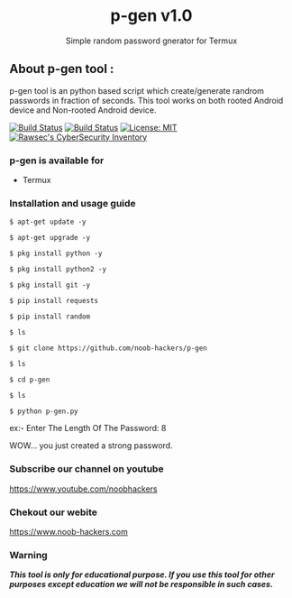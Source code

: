 <h1 align="center">p-gen v1.0</h1>
<p align="center">
      Simple random password gnerator for Termux
</p>

## About p-gen tool :

p-gen tool is an python based script which create/generate randrom passwords in fraction of seconds. This tool works on both rooted Android device and Non-rooted Android device.

[![Build Status](https://img.shields.io/github/stars/noob-hackers/ipdrone.svg)](https://github.com/noob-hackers/ipdrone)
[![Build Status](https://img.shields.io/github/forks/noob-hackers/ipdrone.svg)](https://github.com/noob-hackers/ipdrone)
[![License: MIT](https://img.shields.io/github/license/noob-hackers/ipdrone.svg)](https://github.com/noob-hackers/ipdrone)
[![Rawsec's CyberSecurity Inventory](https://inventory.rawsec.ml/img/badges/Rawsec-inventoried-FF5050_flat.svg)](https://inventory.rawsec.ml/tools.html#p-gen)



### p-gen is available for

* Termux

### Installation and usage guide
```
$ apt-get update -y
```
```
$ apt-get upgrade -y
```
```
$ pkg install python -y 
```
```
$ pkg install python2 -y
```
```
$ pkg install git -y
```
```
$ pip install requests
```
```
$ pip install random
```
```
$ ls
```
```
$ git clone https://github.com/noob-hackers/p-gen
```
```
$ ls
```
```
$ cd p-gen
```
```
$ ls
```
```
$ python p-gen.py
```
ex:- Enter The Length Of The Password: 8

WOW... you just created a strong password.

### Subscribe our channel on youtube
https://www.youtube.com/noobhackers

### Chekout our webite 
https://www.noob-hackers.com
     
### Warning

***This tool is only for educational purpose. If you use this tool for other purposes except education we will not be responsible in such cases.***
